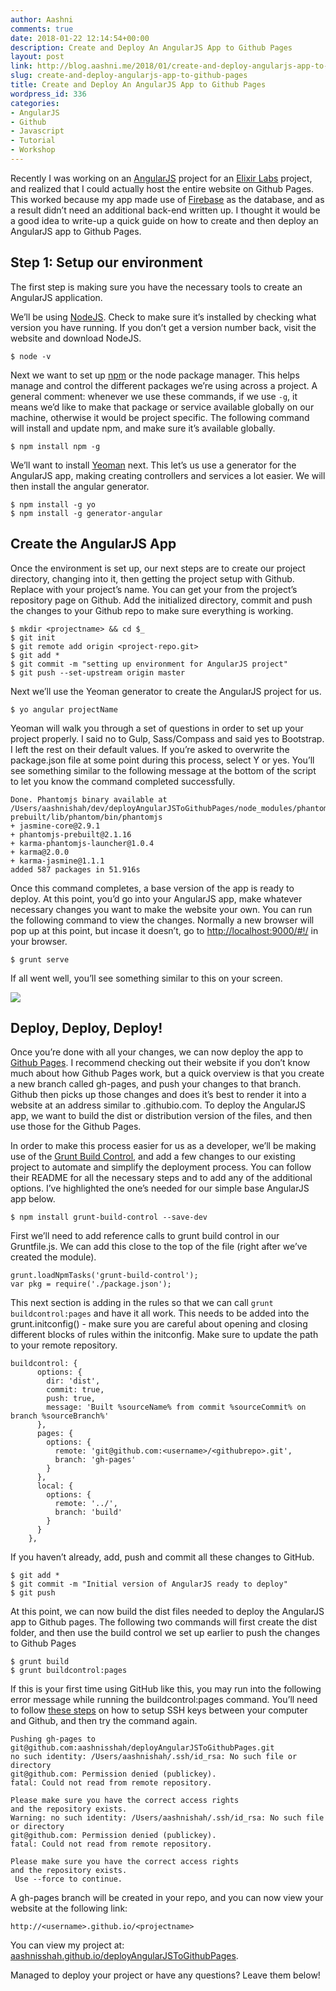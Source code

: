 ```yaml
---
author: Aashni
comments: true
date: 2018-01-22 12:14:54+00:00
description: Create and Deploy An AngularJS App to Github Pages
layout: post
link: http://blog.aashni.me/2018/01/create-and-deploy-angularjs-app-to-github-pages/
slug: create-and-deploy-angularjs-app-to-github-pages
title: Create and Deploy An AngularJS App to Github Pages
wordpress_id: 336
categories:
- AngularJS
- Github
- Javascript
- Tutorial
- Workshop
---
```


Recently I was working on an [AngularJS](https://angularjs.org/) project for an [Elixir Labs](http://www.elixirlabs.org/) project, and realized that I could actually host the entire website on Github Pages. This worked because my app made use of [Firebase](https://firebase.google.com/) as the database, and as a result didn’t need an additional back-end written up. I thought it would be a good idea to write-up a quick guide on how to create and then deploy an AngularJS app to Github Pages.



## Step 1: Setup our environment



The first step is making sure you have the necessary tools to create an AngularJS application.

We’ll be using [NodeJS](https://nodejs.org/en/). Check to make sure it’s installed by checking what version you have running. If you don’t get a version number back, visit the website and download NodeJS.


    
    
    $ node -v
    



Next we want to set up [npm](https://www.npmjs.com/) or the node package manager. This helps manage and control the different packages we’re using across a project. A general comment: whenever we use these commands, if we use `-g`, it means we’d like to make that package or service available globally on our machine, otherwise it would be project specific. The following command will install and update npm, and make sure it’s available globally.


    
    
    $ npm install npm -g
    



We’ll want to install [Yeoman](http://yeoman.io/) next. This let’s us use a generator for the AngularJS app, making creating controllers and services a lot easier. We will then install the angular generator.


    
    
    $ npm install -g yo
    $ npm install -g generator-angular
    





## Create the AngularJS App



Once the environment is set up, our next steps are to create our project directory, changing into it, then getting the project setup with Github. Replace  with your project’s name. You can get your  from the project’s repository page on Github. Add the initialized directory, commit and push the changes to your Github repo to make sure everything is working.


    
    
    $ mkdir <projectname> && cd $_
    $ git init
    $ git remote add origin <project-repo.git>
    $ git add *
    $ git commit -m "setting up environment for AngularJS project"
    $ git push --set-upstream origin master
    



Next we’ll use the Yeoman generator to create the AngularJS project for us.


    
    
    $ yo angular projectName
    



Yeoman will walk you through a set of questions in order to set up your project properly. I said no to Gulp, Sass/Compass and said yes to Bootstrap. I left the rest on their default values. If you’re asked to overwrite the package.json file at some point during this process, select Y or yes. You’ll see something similar to the following message at the bottom of the script to let you know the command completed successfully.


    
    
    Done. Phantomjs binary available at /Users/aashnishah/dev/deployAngularJSToGithubPages/node_modules/phantomjs-prebuilt/lib/phantom/bin/phantomjs
    + jasmine-core@2.9.1
    + phantomjs-prebuilt@2.1.16
    + karma-phantomjs-launcher@1.0.4
    + karma@2.0.0
    + karma-jasmine@1.1.1
    added 587 packages in 51.916s
    



Once this command completes, a base version of the app is ready to deploy. At this point, you’d go into your AngularJS app, make whatever necessary changes you want to make the website your own. You can run the following command to view the changes. Normally a new browser will pop up at this point, but incase it doesn’t, go to [http://localhost:9000/#!/](http://localhost:9000/#!/) in your browser.


    
    
    $ grunt serve
    



If all went well, you’ll see something similar to this on your screen.

[![](http://blog.aashni.me/wp-content/uploads/2018/01/AngularJSAppLocalhost-973x1024.png)](http://blog.aashni.me/wp-content/uploads/2018/01/AngularJSAppLocalhost.png)



## Deploy, Deploy, Deploy!



Once you’re done with all your changes, we can now deploy the app to [Github Pages](https://pages.github.com/). I recommend checking out their website if you don’t know much about how Github Pages work, but a quick overview is that you create a new branch called gh-pages, and push your changes to that branch. Github then picks up those changes and does it’s best to render it into a website at an address similar to .githubio.com. To deploy the AngularJS app, we want to build the dist or distribution version of the files, and then use those for the Github Pages.

In order to make this process easier for us as a developer, we’ll be making use of the [Grunt Build Control](https://github.com/robwierzbowski/grunt-build-control), and add a few changes to our existing project to automate and simplify the deployment process. You can follow their README for all the necessary steps and to add any of the additional options. I’ve highlighted the one’s needed for our simple base AngularJS app below.


    
    
    $ npm install grunt-build-control --save-dev
    



First we’ll need to add reference calls to grunt build control in our Gruntfile.js. We can add this close to the top of the file (right after we’ve created the module).


    
    
    grunt.loadNpmTasks('grunt-build-control');
    var pkg = require('./package.json');
    



This next section is adding in the rules so that we can call `grunt buildcontrol:pages` and have it all work. This needs to be added into the grunt.initconfig() - make sure you are careful about opening and closing different blocks of rules within the initconfig. Make sure to update the path to your remote repository.


    
    
    buildcontrol: {
          options: {
            dir: 'dist',
            commit: true,
            push: true,
            message: 'Built %sourceName% from commit %sourceCommit% on branch %sourceBranch%'
          },
          pages: {
            options: {
              remote: 'git@github.com:<username>/<githubrepo>.git',
              branch: 'gh-pages'
            }
          },
          local: {
            options: {
              remote: '../',
              branch: 'build'
            }
          }
        },
    



If you haven’t already, add, push and commit all these changes to GitHub.


    
    
    $ git add *
    $ git commit -m "Initial version of AngularJS ready to deploy"
    $ git push
    



At this point, we can now build the dist files needed to deploy the AngularJS app to Github pages. The following two commands will first create the dist folder, and then use the build control we set up earlier to push the changes to Github Pages


    
    
    $ grunt build
    $ grunt buildcontrol:pages
    



If this is your first time using GitHub like this, you may run into the following error message while running the buildcontrol:pages command. You’ll need to follow [these steps](https://help.github.com/articles/connecting-to-github-with-ssh/) on how to setup SSH keys between your computer and Github, and then try the command again.


    
    
    Pushing gh-pages to git@github.com:aashnisshah/deployAngularJSToGithubPages.git
    no such identity: /Users/aashnishah/.ssh/id_rsa: No such file or directory
    git@github.com: Permission denied (publickey).
    fatal: Could not read from remote repository.
    
    Please make sure you have the correct access rights
    and the repository exists.
    Warning: no such identity: /Users/aashnishah/.ssh/id_rsa: No such file or directory
    git@github.com: Permission denied (publickey).
    fatal: Could not read from remote repository.
    
    Please make sure you have the correct access rights
    and the repository exists.
     Use --force to continue.
    



A gh-pages branch will be created in your repo, and you can now view your website at the following link:


    
    
    http://<username>.github.io/<projectname>
    



You can view my project at: [aashnisshah.github.io/deployAngularJSToGithubPages](https://aashnisshah.github.io/deployAngularJSToGithubPages/).

Managed to deploy your project or have any questions? Leave them below!
